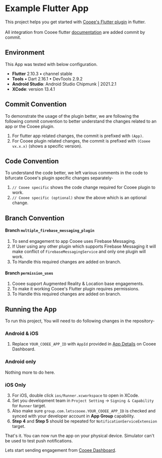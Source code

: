 # Example Flutter App

This project helps you get started with [Cooee's Flutter plugin](https://pub.dev/packages/cooee_plugin/) in
flutter.<br>  
All integration from Cooee flutter [documentation](https://docs.letscooee.com/developers/flutter/quickstart) are added commit by commit.


## Environment

This App was tested with below configuration.

- **Flutter** 2.10.3 • channel stable <br>
- **Tools** • Dart 2.16.1 • DevTools 2.9.2 <br>
- **Android Studio**: Android Studio Chipmunk | 2021.2.1
- **XCode**: version 13.4.1

## Commit Convention

To demonstrate the usage of the plugin better, we are following the following commit
convention to better understand the changes related to an app or the Cooee plugin.

1. For flutter app related changes, the commit is prefixed with `(App)`.
2. For Cooee plugin related changes, the commit is prefixed with `(Cooee vx.x.x)` (shows a specific version).

## Code Convention

To understand the code better, we left various comments in the code to bifurcate Cooee's plugin specific
changes separately-

1. `// Cooee specific` shows the code change required for Cooee plugin to work.
2. `// Cooee specific (optional)` show the above which is an optional change.

## Branch Convention

#### Branch `multiple_firebase_messaging_plugin`

1. To send engagement to app Cooee uses Firebase Messaging.
2. If User using any other plugin which supports Firebase Messaging it will
make conflict of `FirebaseMessagingService` and only one plugin will work.
3. To Handle this required changes are added on branch.

#### Branch `permission_uses`

1. Cooee support Augmented Reality & Location base engagements.
2. To make it working Cooee's Flutter plugin requires permissions.
3. To Handle this required changes are added on branch.

## Running the App

To run this project, You will need to do following changes in the repository-

### Android & iOS

1. Replace `YOUR_COOEE_APP_ID` with `AppId` provided in [App Details](https://dashboard.letscooee.com/app/details)
on Cooee Dashboard.

### Android only

Nothing more to do here.

### iOS Only

3. For iOS, double click `ios/Runner.xcworkspace` to open in XCode.
4. Set you development team in `Project Setting` -> `Signing & Capability` for `Runner` target.
5. Also make sure `group.com.letscooee.YOUR_COOEE_APP_ID` is checked and synced
with your developer account in **App Group** capability.
6. **Step 4** and **Step 5** should be repeated for `NotificationServiceExtension` target.

That's it. You can now run the app on your physical device. Simulator can't be used to test push notifications.

Lets start sending engagement from [Cooee Dashboard](https://dashboard.letscooee.com/engage/composer).

